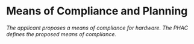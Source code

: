 # Means of Compliance and Planning

*The applicant proposes a means of compliance for hardware. The PHAC defines the proposed means of compliance.*
